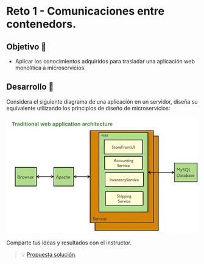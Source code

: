 # Reto 1 - Comunicaciones entre contenedors.

## Objetivo 🎯
* Aplicar los conocimientos adquiridos para trasladar una aplicación web monolítica a microservicios.

## Desarrollo 📝

Considera el siguiente diagrama de una aplicación en un servidor, diseña su equivalente utilizando los principios de diseño de microservicios:

<img src="./traditional-web-app.jpg">

Comparte tus ideas y resultados con el instructor.

> 💡 [Propuesta solución](./psolv.md).
